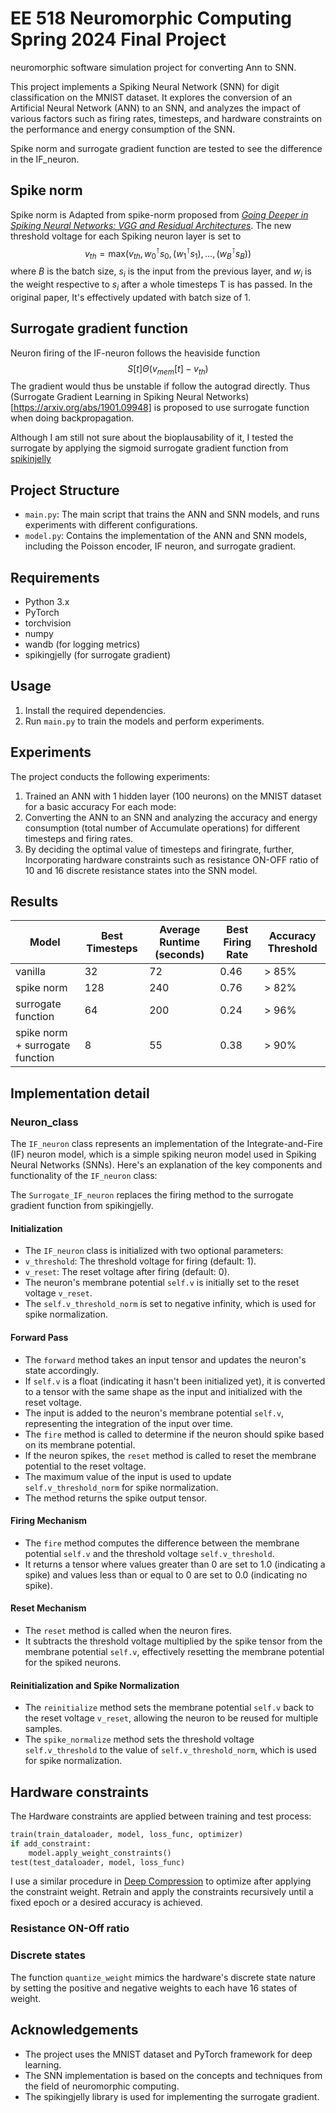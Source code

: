 # EE 518 Neuromorphic Computing Spring 2024 Final Project
neuromorphic software simulation project for converting Ann to SNN.

This project implements a Spiking Neural Network (SNN) for digit classification on the MNIST dataset. It explores the conversion of an Artificial Neural Network (ANN) to an SNN, and analyzes the impact of various factors such as firing rates, timesteps, and hardware constraints on the performance and energy consumption of the SNN.

Spike norm and surrogate gradient function are tested to see the difference in the IF_neuron. 
## Spike norm
Spike norm is Adapted from spike-norm proposed from <cite>[Going Deeper in Spiking Neural Networks: VGG and Residual Architectures][1]</cite>. The new threshold voltage for each Spiking neuron layer is set to $$v_{th} = \text{max}(v_{th}, w_0^\intercal s_0, (w_1^\intercal s_1), ..., (w_B^\intercal s_B)) $$ where $B$ is the batch size, $s_i$ is the input from the previous layer, and $w_i$ is the weight respective to $s_i$  after a whole timesteps T is has passed. In the original paper, It's effectively updated with batch size of 1.

## Surrogate gradient function
Neuron firing of the IF-neuron follows the heaviside function $$ S[t] \Theta(v_{mem}[t] - v_{th})$$
The gradient would thus be unstable if follow the autograd directly. Thus (Surrogate Gradient Learning in Spiking Neural Networks)[https://arxiv.org/abs/1901.09948] is proposed to use surrogate function when doing backpropagation.  

Although I am still not sure about the bioplausability of it, I tested the surrogate by applying the sigmoid surrogate gradient function from [spikinjelly](https://spikingjelly.readthedocs.io/zh-cn/latest/activation_based_en/surrogate.html)


## Project Structure

- `main.py`: The main script that trains the ANN and SNN models, and runs experiments with different configurations.
- `model.py`: Contains the implementation of the ANN and SNN models, including the Poisson encoder, IF neuron, and surrogate gradient.

## Requirements

- Python 3.x
- PyTorch
- torchvision
- numpy
- wandb (for logging metrics)
- spikingjelly (for surrogate gradient)

## Usage

1. Install the required dependencies.
2. Run `main.py` to train the models and perform experiments.

## Experiments

The project conducts the following experiments:

1. Trained an ANN with 1 hidden layer (100 neurons) on the MNIST dataset for a basic accuracy
For each mode:
1. Converting the ANN to an SNN and analyzing the accuracy and energy consumption (total number of Accumulate operations) for different timesteps and firing rates.
2.  By deciding the optimal value of timesteps and firingrate, further, Incorporating hardware constraints such as resistance ON-OFF ratio of 10 and 16 discrete resistance states into the SNN model.

## Results

| Model                               | Best Timesteps | Average Runtime (seconds) | Best Firing Rate | Accuracy Threshold |
|-------------------------------------|----------------|---------------------------|------------------|-------------------|
| vanilla                             | 32             | 72                        | 0.46             | > 85%             |
| spike norm                          | 128            | 240                       | 0.76             | > 82%             |
| surrogate function                  | 64             | 200                       | 0.24             | > 96%             |
| spike norm + surrogate function     | 8              | 55                        | 0.38             | > 90%             |
<!-- ### vanilla
best timesteps = 32, average runtinme:72 seconds, best firing rate = 0.46 to maintain accuracy > 85%
### spike norm
best timesteps = 128, average runtime = 240 seconds, best firing rate = 0.76 to maintain accuracy > 82%

### surrogate function
best timesteps = 64, average runtinme = 200 seconds, best firing rate = 0.24 to maintain accuracy > 96%

### spkike norm + surrogate function
best timesteps = 8, average runtinme = 55 seconds, best firing rate = 0.38 to maintain accuracy > 90% -->



## Implementation detail
### Neuron_class
The `IF_neuron` class represents an implementation of the Integrate-and-Fire (IF) neuron model, which is a simple spiking neuron model used in Spiking Neural Networks (SNNs). Here's an explanation of the key components and functionality of the `IF_neuron` class:

The `Surrogate_IF_neuron` replaces the firing method to the surrogate gradient function from spikingjelly.

#### Initialization

- The `IF_neuron` class is initialized with two optional parameters:
 - `v_threshold`: The threshold voltage for firing (default: 1).
 - `v_reset`: The reset voltage after firing (default: 0).
- The neuron's membrane potential `self.v` is initially set to the reset voltage `v_reset`.
- The `self.v_threshold_norm` is set to negative infinity, which is used for spike normalization.

#### Forward Pass

- The `forward` method takes an input tensor and updates the neuron's state accordingly.
- If `self.v` is a float (indicating it hasn't been initialized yet), it is converted to a tensor with the same shape as the input and initialized with the reset voltage.
- The input is added to the neuron's membrane potential `self.v`, representing the integration of the input over time.
- The `fire` method is called to determine if the neuron should spike based on its membrane potential.
- If the neuron spikes, the `reset` method is called to reset the membrane potential to the reset voltage.
- The maximum value of the input is used to update `self.v_threshold_norm` for spike normalization.
- The method returns the spike output tensor.

#### Firing Mechanism

- The `fire` method computes the difference between the membrane potential `self.v` and the threshold voltage `self.v_threshold`.
- It returns a tensor where values greater than 0 are set to 1.0 (indicating a spike) and values less than or equal to 0 are set to 0.0 (indicating no spike).

#### Reset Mechanism

- The `reset` method is called when the neuron fires.
- It subtracts the threshold voltage multiplied by the spike tensor from the membrane potential `self.v`, effectively resetting the membrane potential for the spiked neurons.

#### Reinitialization and Spike Normalization

- The `reinitialize` method sets the membrane potential `self.v` back to the reset voltage `v_reset`, allowing the neuron to be reused for multiple samples.
- The `spike_normalize` method sets the threshold voltage `self.v_threshold` to the value of `self.v_threshold_norm`, which is used for spike normalization.

## Hardware constraints
The Hardware constraints are applied between training and test process:
``` python
train(train_dataloader, model, loss_func, optimizer)
if add_constraint:
    model.apply_weight_constraints()
test(test_dataloader, model, loss_func)
```
I use a similar procedure in [Deep Compression]([2]) to optimize after applying the constraint weight. 
Retrain and apply the constraints recursively until a fixed epoch or a desired accuracy is achieved.  
### Resistance ON-Off ratio

### Discrete states
The function `quantize_weight` mimics the hardware's discrete state nature by setting the positive and negative weights to each have 16 states of weight.    



## Acknowledgements

- The project uses the MNIST dataset and PyTorch framework for deep learning.
- The SNN implementation is based on the concepts and techniques from the field of neuromorphic computing.
- The spikingjelly library is used for implementing the surrogate gradient.


[1]: https://www.frontiersin.org/journals/neuroscience/articles/10.3389/fnins.2019.00095/full
[2]: https://arxiv.org/abs/1510.00149
